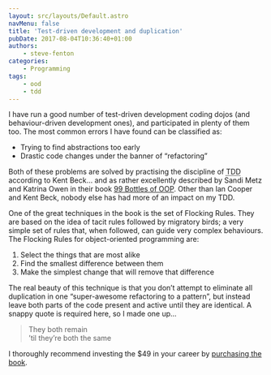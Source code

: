 ```yaml
---
layout: src/layouts/Default.astro
navMenu: false
title: 'Test-driven development and duplication'
pubDate: 2017-08-04T10:36:40+01:00
authors:
    - steve-fenton
categories:
    - Programming
tags:
    - ood
    - tdd
---
```


I have run a good number of test-driven development coding dojos (and behaviour-driven development ones), and participated in plenty of them too. The most common errors I have found can be classified as:

- Trying to find abstractions too early
- Drastic code changes under the banner of “refactoring”

Both of these problems are solved by practising the discipline of <abbr title="Test-Driven Development">TDD</abbr> according to Kent Beck… and as rather excellently described by Sandi Metz and Katrina Owen in their book [99 Bottles of OOP](https://www.sandimetz.com/99bottles/). Other than Ian Cooper and Kent Beck, nobody else has had more of an impact on my TDD.

One of the great techniques in the book is the set of Flocking Rules. They are based on the idea of tacit rules followed by migratory birds; a very simple set of rules that, when followed, can guide very complex behaviours. The Flocking Rules for object-oriented programming are:

1. Select the things that are most alike
2. Find the smallest difference between them
3. Make the simplest change that will remove that difference

The real beauty of this technique is that you don’t attempt to eliminate all duplication in one “super-awesome refactoring to a pattern”, but instead leave both parts of the code present and active until they are identical. A snappy quote is required here, so I made one up…

> They both remain  
> ’til they’re both the same

I thoroughly recommend investing the $49 in your career by [purchasing the book](https://www.sandimetz.com/99bottles/).